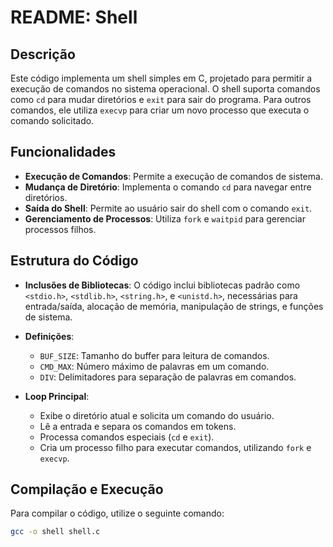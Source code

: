 # README: Shell

## Descrição

Este código implementa um shell simples em C, projetado para permitir a execução de comandos no sistema operacional. O shell suporta comandos como `cd` para mudar diretórios e `exit` para sair do programa. Para outros comandos, ele utiliza `execvp` para criar um novo processo que executa o comando solicitado.

## Funcionalidades

- **Execução de Comandos**: Permite a execução de comandos de sistema.
- **Mudança de Diretório**: Implementa o comando `cd` para navegar entre diretórios.
- **Saída do Shell**: Permite ao usuário sair do shell com o comando `exit`.
- **Gerenciamento de Processos**: Utiliza `fork` e `waitpid` para gerenciar processos filhos.

## Estrutura do Código

- **Inclusões de Bibliotecas**: O código inclui bibliotecas padrão como `<stdio.h>`, `<stdlib.h>`, `<string.h>`, e `<unistd.h>`, necessárias para entrada/saída, alocação de memória, manipulação de strings, e funções de sistema.
  
- **Definições**:
  - `BUF_SIZE`: Tamanho do buffer para leitura de comandos.
  - `CMD_MAX`: Número máximo de palavras em um comando.
  - `DIV`: Delimitadores para separação de palavras em comandos.

- **Loop Principal**:
  - Exibe o diretório atual e solicita um comando do usuário.
  - Lê a entrada e separa os comandos em tokens.
  - Processa comandos especiais (`cd` e `exit`).
  - Cria um processo filho para executar comandos, utilizando `fork` e `execvp`.

## Compilação e Execução

Para compilar o código, utilize o seguinte comando:

```bash
gcc -o shell shell.c
